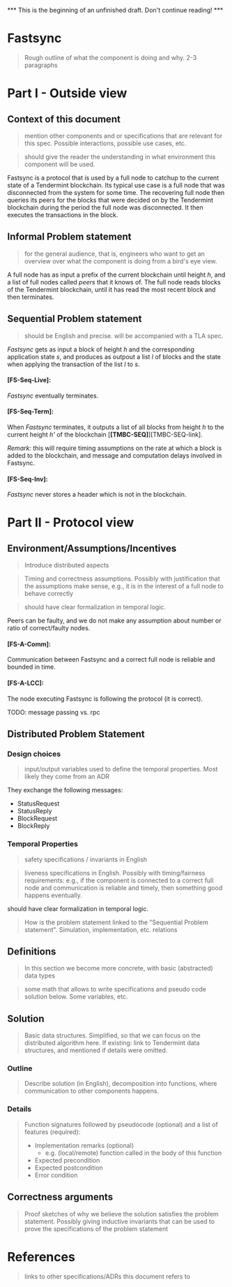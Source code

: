 

*** This is the beginning of an unfinished draft. Don't continue reading! ***

# Fastsync

> Rough outline of what the component is doing and why. 2-3 paragraphs 

# Part I - Outside view

## Context of this document

> mention other components and or specifications that are relevant for this
spec. Possible interactions, possible use cases, etc. 

> should give the reader the understanding in what environment this component
will be used. 

Fastsync is a protocol that is used by a full node to catchup to the
current state of a Tendermint blockchain. Its typical use case is a
full node that was disconnected from the system for some time. The
recovering full node then queries its peers for the blocks that were
decided on by the Tendermint blockchain during the period the full
node was disconnected. It then executes the transactions in the block.

## Informal Problem statement

> for the general audience, that is, engineers who want to get an overview over what the component is doing
from a bird's eye view. 

A full node has as input a prefix of the current blockchain until
height *h*, and a list of full nodes called *peers* that it knows of.
The full node reads blocks of the Tendermint blockchain, until it has
read the most recent block and then terminates.


## Sequential Problem statement

> should be English and precise. will be accompanied with a TLA spec.

*Fastsync* gets as input a block of height *h* and the corresponding
application state *s*, and produces as
outpout a list *l* of blocks and the state when applying the transaction
of the list *l* to *s*.

#### **[FS-Seq-Live]**: 
*Fastsync* eventually terminates.
 
#### **[FS-Seq-Term]**:
When *Fastsync* terminates, it outputs a list of all blocks from
height *h* to the current height *h'* of the blockchain
[**[TMBC-SEQ]**][TMBC-SEQ-link].

*Remark:* this will require timing assumptions on the rate at which a
block is added to the blockchain, and message and computation delays
involved in Fastsync.

#### **[FS-Seq-Inv]**:
*Fastsync* never stores a header which is not in the blockchain.



# Part II - Protocol view

## Environment/Assumptions/Incentives

> Introduce distributed aspects 

> Timing and correctness assumptions. Possibly with justification that the
assumptions make sense, e.g., it is in the interest of a full node to behave
correctly 

> should have clear formalization in temporal logic.

Peers can be faulty, and we do not make any assumption about number or
ratio of correct/faulty nodes.

#### **[FS-A-Comm]**:
Communication between Fastsync and a correct full node is reliable and bounded in time.

#### **[FS-A-LCC]**:
The node executing Fastsync is following the protocol (it is correct).

TODO: message passing vs. rpc


## Distributed Problem Statement

### Design choices

> input/output variables used to define the temporal properties. Most likely they come from an ADR

They exchange the following messages:

- StatusRequest
- StatusReply
- BlockRequest
- BlockReply


### Temporal Properties

> safety specifications / invariants in English 

> liveness specifications in English. Possibly with timing/fairness requirements:
e.g., if the component is connected to a correct full node and communication is
reliable and timely, then something good happens eventually. 

should have clear formalization in temporal logic.

> How is the problem statement linked to the "Sequential Problem statement". 
Simulation, implementation, etc. relations 

## Definitions

> In this section we become more concrete, with basic (abstracted) data types 

> some math that allows to write specifications and pseudo code solution below.
Some variables, etc. 

## Solution

> Basic data structures. Simplified, so that we can focus on the distributed
algorithm here. If existing: link to Tendermint data structures, and mentioned
if details were omitted. 

### Outline

> Describe solution (in English), decomposition into functions, where communication to other components happens.

### Details

> Function signatures followed by pseudocode (optional) and a list of features (required):
> - Implementation remarks (optional)
>   - e.g. (local/remote) function called in the body of this function
> - Expected precondition
> - Expected postcondition
> - Error condition


## Correctness arguments

> Proof sketches of why we believe the solution satisfies the problem statement.
Possibly giving inductive invariants that can be used to prove the specifications
of the problem statement 

# References

> links to other specifications/ADRs this document refers to
